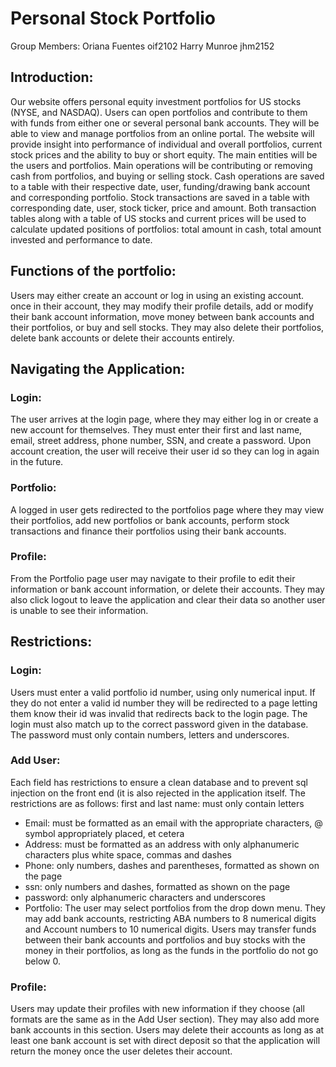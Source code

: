 # Personal Stock Portfolio

Group Members:
Oriana Fuentes oif2102
Harry Munroe jhm2152

## Introduction:
Our website offers personal equity investment portfolios for US stocks (NYSE, and NASDAQ). Users can open portfolios and contribute to them with funds from either one or several personal bank accounts. They will be able to view and manage portfolios from an online portal. The website will provide insight into performance of individual and overall portfolios, current stock prices and the ability to buy or short equity. The main entities will be the users and portfolios. Main operations will be contributing or removing cash from portfolios, and buying or selling stock. Cash operations are saved to a table with their respective date, user, funding/drawing bank account and corresponding portfolio. Stock transactions are saved in a table with corresponding date, user, stock ticker, price and amount. Both transaction tables along with a table of US stocks and current prices will be used to calculate updated positions of portfolios: total amount in cash, total amount invested and performance to date.

## Functions of the portfolio:
Users may either create an account or log in using an existing account. once in
their account, they may modify their profile details, add or modify their bank
account information, move money between bank accounts and their portfolios,
or buy and sell stocks. They may also delete their portfolios, delete bank
accounts or delete their accounts entirely.



## Navigating the Application:
### Login:
The user arrives at the login page, where they may either log in or create a new
account for themselves. They must enter their first and last name, email, street
address, phone number, SSN, and create a password. Upon account creation, the
user will receive their user id so they can log in again in the future.
### Portfolio:
A logged in user gets redirected to the portfolios page where they may view
their portfolios, add new portfolios or bank accounts, perform stock
transactions and finance their portfolios using their bank accounts.
### Profile:
From the Portfolio page user may navigate to their profile to edit their
information or bank account information, or delete their accounts. They may also
click logout to leave the application and clear their data so another user is
unable to see their information.

## Restrictions:
### Login:
Users must enter a valid portfolio id number, using only numerical input.
If they do not enter a valid id number they will be redirected to a page letting
them know their id was invalid that redirects back to the login page. The login
must also match up to the correct password given in the database. The password
must only contain numbers, letters and underscores.
### Add User:
Each field has restrictions to ensure a clean database and to prevent sql
injection on the front end (it is also rejected in the application itself. The
restrictions are as follows:
first and last name: must only contain letters
* Email: must be formatted as an email with the appropriate characters, @ symbol
appropriately placed, et cetera
* Address: must be formatted as an address with only alphanumeric characters plus
white space, commas and dashes
* Phone: only numbers, dashes and parentheses, formatted as shown on the page
* ssn: only numbers and dashes, formatted as shown on the page
* password: only alphanumeric characters and underscores
* Portfolio:
The user may select portfolios from the drop down menu. They may add bank
accounts, restricting ABA numbers to 8 numerical digits and Account numbers to
10 numerical digits. Users may transfer funds between their bank accounts and
portfolios and buy stocks with the money in their portfolios, as long as the
funds in the portfolio do not go below 0.
### Profile:
Users may update their profiles with new information if they choose (all formats
are the same as in the Add User section). They may also add more bank accounts
in this section. Users may delete their accounts as long as at least one bank
account is set with direct deposit so that the application will return the money
once the user deletes their account.
